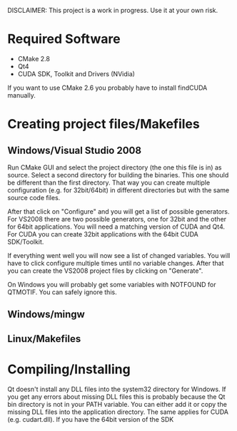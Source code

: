 DISCLAIMER: This project is a work in progress. Use it at your own risk.

Required Software
===================
 - CMake 2.8
 - Qt4
 - CUDA SDK, Toolkit and Drivers (NVidia)

If you want to use CMake 2.6 you probably have to install findCUDA manually.

Creating project files/Makefiles
=================================

Windows/Visual Studio 2008
--------------------------
Run CMake GUI and select the project directory (the one this file is in) as
source. Select a second directory for building the binaries. This one should
be different than the first directory. That way you can create multiple
configuration (e.g. for 32bit/64bit) in different directories but with the same
source code files.

After that click on "Configure" and you will get a list of possible generators.
For VS2008 there are two possible generators, one for 32bit and the other for
64bit applications. You will need a matching version of CUDA and Qt4. For CUDA
you can create 32bit applications with the 64bit CUDA SDK/Toolkit.

If everything went well you will now see a list of changed variables. You will
have to click configure multiple times until no variable changes. After that
you can create the VS2008 project files by clicking on "Generate".

On Windows you will probably get some variables with NOTFOUND for QTMOTIF. You
can safely ignore this.

Windows/mingw
--------------

Linux/Makefiles
----------------

Compiling/Installing
=====================

Qt doesn't install any DLL files into the system32 directory for Windows. If
you get any errors about missing DLL files this is probably because the Qt bin
directory is not in your PATH variable. You can either add it or copy the
missing DLL files into the application directory.
The same applies for CUDA (e.g. cudart.dll). If you have the 64bit version of
the SDK